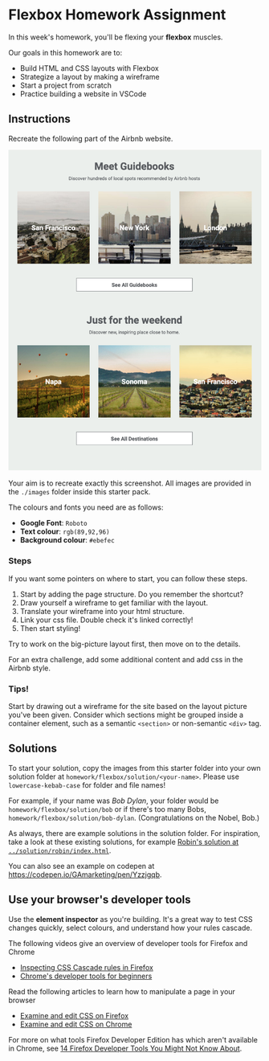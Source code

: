 # Flexbox Homework Assignment

In this week's homework, you'll be flexing your **flexbox** muscles.

Our goals in this homework are to:

- Build HTML and CSS layouts with Flexbox
- Strategize a layout by making a wireframe
- Start a project from scratch
- Practice building a website in VSCode

## Instructions

Recreate the following part of the Airbnb website.

![Airbnb Mockup](airbnb-mockup.png)

Your aim is to recreate exactly this screenshot.
All images are provided in the `./images` folder inside this starter pack.

The colours and fonts you need are as follows:

- **Google Font**: `Roboto`
- **Text colour**: `rgb(89,92,96)`
- **Background colour**: `#ebefec`

### Steps

If you want some pointers on where to start, you can follow these steps.

1. Start by adding the page structure. Do you remember the shortcut?
2. Draw yourself a wireframe to get familiar with the layout.
2. Translate your wireframe into your html structure.
3. Link your css file. Double check it's linked correctly!
4. Then start styling!

Try to work on the big-picture layout first, then move on to the details.

For an extra challenge, add some additional content and add css in the Airbnb style.

### Tips!

Start by drawing out a wireframe for the site based on the layout picture you've been given.
Consider which sections might be grouped inside a container element,
such as a semantic `<section>` or non-semantic `<div>` tag.

## Solutions

To start your solution, copy the images from this starter folder into your own solution folder at
`homework/flexbox/solution/<your-name>`.
Please use `lowercase-kebab-case` for folder and file names!

For example, if your name was _Bob Dylan_, your folder would be
`homework/flexbox/solution/bob` or if there's too many Bobs,
`homework/flexbox/solution/bob-dylan`. (Congratulations on the Nobel, Bob.)

As always, there are example solutions in the solution folder.
For inspiration, take a look at these existing solutions, for example
[Robin's solution at `../solution/robin/index.html`](../solution/robin/index.html).

You can also see an example on codepen at https://codepen.io/GAmarketing/pen/Yzzjgqb.

## Use your browser's developer tools

Use the **element inspector** as you're building.
It's a great way to test CSS changes quickly, select colours,
and understand how your rules cascade.

The following videos give an overview of developer tools for Firefox and Chrome

- [Inspecting CSS Cascade rules in Firefox](https://www.youtube.com/watch?v=Sp9ZfSvpf7A)
- [Chrome's developer tools for beginners](https://www.youtube.com/watch?v=wcFnnxfA70g)

Read the following articles to learn how to manipulate a page in your browser

- [Examine and edit CSS on Firefox](https://developer.mozilla.org/en-US/docs/Tools/Page_Inspector/How_to/Examine_and_edit_CSS)
- [Examine and edit CSS on Chrome](https://developers.google.com/web/tools/chrome-devtools/inspect-styles/)

For more on what tools Firefox Developer Edition has which aren't available in Chrome,
see [14 Firefox Developer Tools You Might Not Know About](https://www.youtube.com/watch?v=S36N8RGdY2U).
